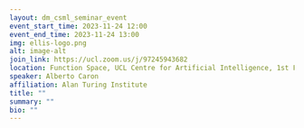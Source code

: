 ```yaml
---
layout: dm_csml_seminar_event
event_start_time: 2023-11-24 12:00
event_end_time: 2023-11-24 13:00
img: ellis-logo.png
alt: image-alt
join_link: https://ucl.zoom.us/j/97245943682
location: Function Space, UCL Centre for Artificial Intelligence, 1st Floor, 90 High Holborn, London WC1V 6BH
speaker: Alberto Caron
affiliation: Alan Turing Institute
title: ""
summary: ""
bio: ""
---
```

